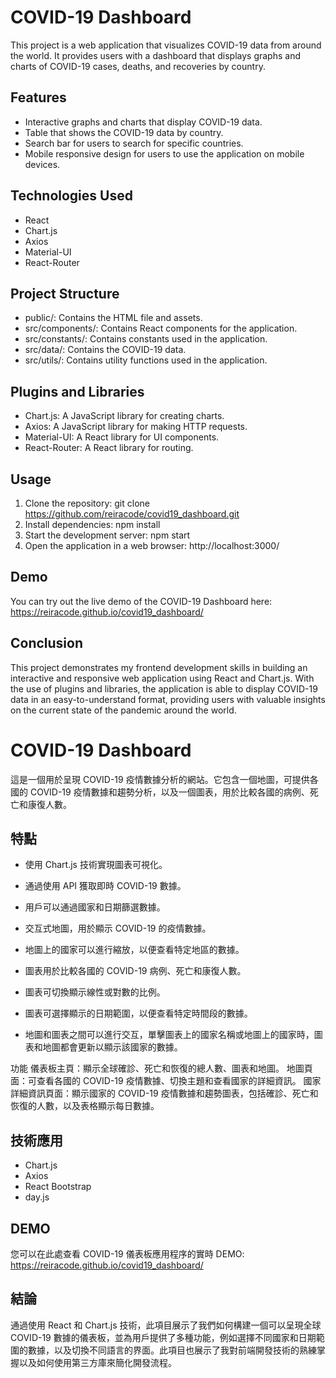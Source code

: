 # COVID-19 Dashboard

This project is a web application that visualizes COVID-19 data from around the world. It provides users with a dashboard that displays graphs and charts of COVID-19 cases, deaths, and recoveries by country.

## Features

- Interactive graphs and charts that display COVID-19 data.
- Table that shows the COVID-19 data by country.
- Search bar for users to search for specific countries.
- Mobile responsive design for users to use the application on mobile devices.

## Technologies Used

- React
- Chart.js
- Axios
- Material-UI
- React-Router

## Project Structure

- public/: Contains the HTML file and assets.
- src/components/: Contains React components for the application.
- src/constants/: Contains constants used in the application.
- src/data/: Contains the COVID-19 data.
- src/utils/: Contains utility functions used in the application.

## Plugins and Libraries

- Chart.js: A JavaScript library for creating charts.
- Axios: A JavaScript library for making HTTP requests.
- Material-UI: A React library for UI components.
- React-Router: A React library for routing.

## Usage

1. Clone the repository: git clone https://github.com/reiracode/covid19_dashboard.git
2. Install dependencies: npm install
3. Start the development server: npm start
4. Open the application in a web browser: http://localhost:3000/

## Demo

You can try out the live demo of the COVID-19 Dashboard here: https://reiracode.github.io/covid19_dashboard/

## Conclusion

This project demonstrates my frontend development skills in building an interactive and responsive web application using React and Chart.js. With the use of plugins and libraries, the application is able to display COVID-19 data in an easy-to-understand format, providing users with valuable insights on the current state of the pandemic around the world.



# COVID-19 Dashboard

這是一個用於呈現 COVID-19 疫情數據分析的網站。它包含一個地圖，可提供各國的 COVID-19 疫情數據和趨勢分析，以及一個圖表，用於比較各國的病例、死亡和康復人數。


## 特點
- 使用 Chart.js 技術實現圖表可視化。
- 通過使用 API 獲取即時 COVID-19 數據。
- 用戶可以通過國家和日期篩選數據。

- 交互式地圖，用於顯示 COVID-19 的疫情數據。
- 地圖上的國家可以進行縮放，以便查看特定地區的數據。
- 圖表用於比較各國的 COVID-19 病例、死亡和康復人數。
- 圖表可切換顯示線性或對數的比例。
- 圖表可選擇顯示的日期範圍，以便查看特定時間段的數據。
- 地圖和圖表之間可以進行交互，單擊圖表上的國家名稱或地圖上的國家時，圖表和地圖都會更新以顯示該國家的數據。

功能
儀表板主頁：顯示全球確診、死亡和恢復的總人數、圖表和地圖。
地圖頁面：可查看各國的 COVID-19 疫情數據、切換主題和查看國家的詳細資訊。
國家詳細資訊頁面：顯示國家的 COVID-19 疫情數據和趨勢圖表，包括確診、死亡和恢復的人數，以及表格顯示每日數據。

 

## 技術應用
- Chart.js
- Axios
- React Bootstrap
- day.js


## DEMO

您可以在此處查看 COVID-19 儀表板應用程序的實時 DEMO: https://reiracode.github.io/covid19_dashboard/

## 結論

通過使用 React 和 Chart.js 技術，此項目展示了我們如何構建一個可以呈現全球 COVID-19 數據的儀表板，並為用戶提供了多種功能，例如選擇不同國家和日期範圍的數據，以及切換不同語言的界面。此項目也展示了我對前端開發技術的熟練掌握以及如何使用第三方庫來簡化開發流程。



